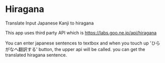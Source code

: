 # Hiragana
Translate Input Japanese Kanji to hiragana

This app uses third party API which is https://labs.goo.ne.jp/api/hiragana

You can enter japanese sentences to textbox and when you touch up 'ひらがなへ翻訳する' button, the upper api will be called.
you can get the translated hiragana sentence. 
